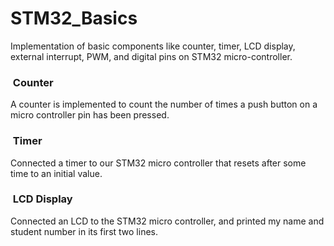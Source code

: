 # STM32_Basics
Implementation of basic components like counter, timer, LCD display, external interrupt, PWM,  and digital pins on STM32 micro-controller.

<h3> &nbsp;Counter</h3>

A counter is implemented to count the number of times a push button on a micro controller pin has been pressed.

<h3> &nbsp;Timer</h3>

Connected a timer to our STM32 micro controller that resets after some time to an initial value.

<h3> &nbsp;LCD Display</h3>

Connected an LCD to the STM32 micro controller, and printed my name and student number in its first two lines.
